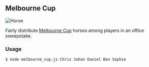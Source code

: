 ## Melbourne Cup

![Horse](http://www.justclipart.org/clipart/Horse-clip-art-11.jpg)

Fairly distribute [Melbourne Cup](http://en.wikipedia.org/wiki/Melbourne_Cup) horses among players in an office sweepstake.

### Usage

```bash
$ node melbourne_cup.js Chris Johan Daniel Ben Sophie
```

